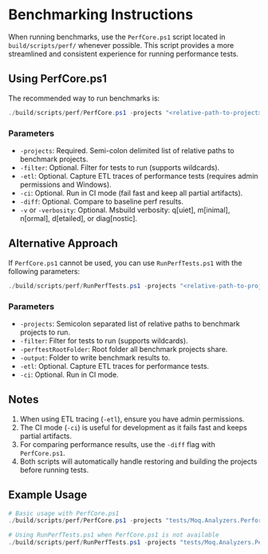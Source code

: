 # Benchmarking Instructions

When running benchmarks, use the `PerfCore.ps1` script located in `build/scripts/perf/` whenever possible. This script provides a more streamlined and consistent experience for running performance tests.

## Using PerfCore.ps1

The recommended way to run benchmarks is:

```powershell
./build/scripts/perf/PerfCore.ps1 -projects "<relative-path-to-project>" [-filter "<test-filter>"] [-etl] [-ci] [-diff] [-v <verbosity>]
```

### Parameters

- `-projects`: Required. Semi-colon delimited list of relative paths to benchmark projects.
- `-filter`: Optional. Filter for tests to run (supports wildcards).
- `-etl`: Optional. Capture ETL traces of performance tests (requires admin permissions and Windows).
- `-ci`: Optional. Run in CI mode (fail fast and keep all partial artifacts).
- `-diff`: Optional. Compare to baseline perf results.
- `-v` or `-verbosity`: Optional. Msbuild verbosity: q[uiet], m[inimal], n[ormal], d[etailed], or diag[nostic].

## Alternative Approach

If `PerfCore.ps1` cannot be used, you can use `RunPerfTests.ps1` with the following parameters:

```powershell
./build/scripts/perf/RunPerfTests.ps1 -projects "<relative-path-to-project>" -filter "<test-filter>" -perftestRootFolder "<root-folder>" -output "<output-folder>" [-etl] [-ci]
```

### Parameters

- `-projects`: Semicolon separated list of relative paths to benchmark projects to run.
- `-filter`: Filter for tests to run (supports wildcards).
- `-perftestRootFolder`: Root folder all benchmark projects share.
- `-output`: Folder to write benchmark results to.
- `-etl`: Optional. Capture ETL traces for performance tests.
- `-ci`: Optional. Run in CI mode.

## Notes

1. When using ETL tracing (`-etl`), ensure you have admin permissions.
2. The CI mode (`-ci`) is useful for development as it fails fast and keeps partial artifacts.
3. For comparing performance results, use the `-diff` flag with `PerfCore.ps1`.
4. Both scripts will automatically handle restoring and building the projects before running tests.

## Example Usage

```powershell
# Basic usage with PerfCore.ps1
./build/scripts/perf/PerfCore.ps1 -projects "tests/Moq.Analyzers.Performance.Tests" -filter "*Benchmark*" -v detailed

# Using RunPerfTests.ps1 when PerfCore.ps1 is not available
./build/scripts/perf/RunPerfTests.ps1 -projects "tests/Moq.Analyzers.Performance.Tests" -filter "*Benchmark*" -perftestRootFolder ".." -output "artifacts/perf-results" -ci
```
